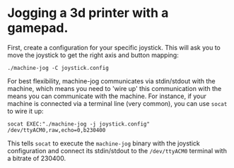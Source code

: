 Jogging a 3d printer with a gamepad.
====================================

First, create a configuration for your specific joystick. This will ask you
to move the joystick to get the right axis and button mapping:

    ./machine-jog -C joystick.config

For best flexibility, machine-jog communicates via stdin/stdout with the
machine, which means you need to 'wire up' this communication with the means
you can communicate with the machine.
For instance, if your machine is connected via a terminal line (very common),
you can use `socat` to wire it up:

    socat EXEC:"./machine-jog -j joystick.config" /dev/ttyACM0,raw,echo=0,b230400

This tells `socat` to execute the `machine-jog` binary with the joystick
configuration and connect its stdin/stdout to the `/dev/ttyACM0` terminal
with a bitrate of 230400.
